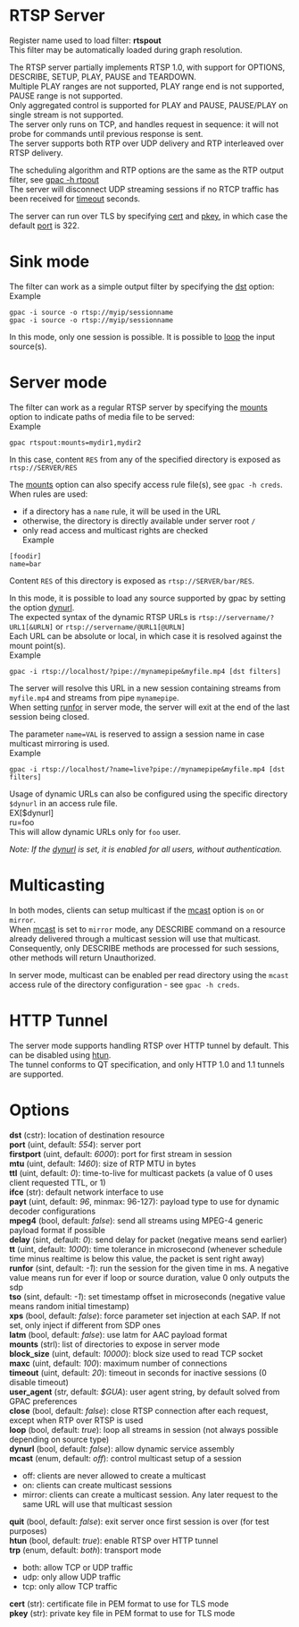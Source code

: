 <!-- automatically generated - do not edit, patch gpac/applications/gpac/gpac.c -->

# RTSP Server  
  
Register name used to load filter: __rtspout__  
This filter may be automatically loaded during graph resolution.  
  
The RTSP server partially implements RTSP 1.0, with support for OPTIONS, DESCRIBE, SETUP, PLAY, PAUSE and TEARDOWN.  
Multiple PLAY ranges are not supported, PLAY range end is not supported, PAUSE range is not supported.  
Only aggregated control is supported for PLAY and PAUSE, PAUSE/PLAY on single stream is not supported.  
The server only runs on TCP, and handles request in sequence: it will not probe for commands until previous response is sent.  
The server supports both RTP over UDP delivery and RTP interleaved over RTSP delivery.  
  
The scheduling algorithm and RTP options are the same as the RTP output filter, see [gpac -h rtpout](rtpout)  
The server will disconnect UDP streaming sessions if no RTCP traffic has been received for [timeout](#timeout) seconds.  
  
The server can run over TLS by specifying [cert](#cert) and [pkey](#pkey), in which case the default [port](#port) is 322.  
  
# Sink mode  
  
The filter can work as a simple output filter by specifying the [dst](#dst) option:  
Example
```
gpac -i source -o rtsp://myip/sessionname  
gpac -i source -o rtsp://myip/sessionname
```  
In this mode, only one session is possible. It is possible to [loop](#loop) the input source(s).  
  
# Server mode  
  
The filter can work as a regular RTSP server by specifying the [mounts](#mounts) option to indicate paths of media file to be served:  
Example
```
gpac rtspout:mounts=mydir1,mydir2
```  
In this case, content `RES` from any of the specified directory is exposed as `rtsp://SERVER/RES`  
  
The [mounts](#mounts) option can also specify access rule file(s), see `gpac -h creds`. When rules are used:  
- if a directory has a `name` rule, it will be used in the URL  
- otherwise, the directory is directly available under server root `/`  
- only read access and multicast rights are checked  
Example
```
[foodir]  
name=bar
```  
Content `RES` of this directory is exposed as `rtsp://SERVER/bar/RES`.  
    
  
In this mode, it is possible to load any source supported by gpac by setting the option [dynurl](#dynurl).  
The expected syntax of the dynamic RTSP URLs is `rtsp://servername/?URL1[&URLN]` or `rtsp://servername/@URL1[@URLN]`   
Each URL can be absolute or local, in which case it is resolved against the mount point(s).  
Example
```
gpac -i rtsp://localhost/?pipe://mynamepipe&myfile.mp4 [dst filters]
```  
The server will resolve this URL in a new session containing streams from `myfile.mp4` and streams from pipe `mynamepipe`.  
When setting [runfor](#runfor) in server mode, the server will exit at the end of the last session being closed.  
  
The parameter `name=VAL` is reserved to assign a session name in case multicast mirroring is used.  
Example
```
gpac -i rtsp://localhost/?name=live?pipe://mynamepipe&myfile.mp4 [dst filters]
```  
  
Usage of dynamic URLs can also be configured using the specific directory `$dynurl` in an access rule file.  
EX[$dynurl]  
ru=foo  
This will allow dynamic URLs only for `foo` user.  
  
_Note: If the [dynurl](#dynurl) is set, it is enabled for all users, without authentication._  
  
# Multicasting  
  
In both modes, clients can setup multicast if the [mcast](#mcast) option is `on` or `mirror`.  
When [mcast](#mcast) is set to `mirror` mode, any DESCRIBE command on a resource already delivered through a multicast session will use that multicast.  
Consequently, only DESCRIBE methods are processed for such sessions, other methods will return Unauthorized.  
  
In server mode, multicast can be enabled per read directory using the `mcast` access rule of the directory configuration - see `gpac -h creds`.  
  
# HTTP Tunnel  
  
The server mode supports handling RTSP over HTTP tunnel by default. This can be disabled using [htun](#htun).  
The tunnel conforms to QT specification, and only HTTP 1.0 and 1.1 tunnels are supported.  
  

# Options    
  
<a id="dst">__dst__</a> (cstr): location of destination resource  
<a id="port">__port__</a> (uint, default: _554_): server port  
<a id="firstport">__firstport__</a> (uint, default: _6000_): port for first stream in session  
<a id="mtu">__mtu__</a> (uint, default: _1460_): size of RTP MTU in bytes  
<a id="ttl">__ttl__</a> (uint, default: _0_): time-to-live for multicast packets (a value of 0 uses client requested TTL, or 1)  
<a id="ifce">__ifce__</a> (str): default network interface to use  
<a id="payt">__payt__</a> (uint, default: _96_, minmax: 96-127): payload type to use for dynamic decoder configurations  
<a id="mpeg4">__mpeg4__</a> (bool, default: _false_): send all streams using MPEG-4 generic payload format if possible  
<a id="delay">__delay__</a> (sint, default: _0_): send delay for packet (negative means send earlier)  
<a id="tt">__tt__</a> (uint, default: _1000_): time tolerance in microsecond (whenever schedule time minus realtime is below this value, the packet is sent right away)  
<a id="runfor">__runfor__</a> (sint, default: _-1_): run the session for the given time in ms. A negative value means run for ever if loop or source duration, value 0 only outputs the sdp  
<a id="tso">__tso__</a> (sint, default: _-1_): set timestamp offset in microseconds (negative value means random initial timestamp)  
<a id="xps">__xps__</a> (bool, default: _false_): force parameter set injection at each SAP. If not set, only inject if different from SDP ones  
<a id="latm">__latm__</a> (bool, default: _false_): use latm for AAC payload format  
<a id="mounts">__mounts__</a> (strl): list of directories to expose in server mode  
<a id="block_size">__block_size__</a> (uint, default: _10000_): block size used to read TCP socket  
<a id="maxc">__maxc__</a> (uint, default: _100_): maximum number of connections  
<a id="timeout">__timeout__</a> (uint, default: _20_): timeout in seconds for inactive sessions (0 disable timeout)  
<a id="user_agent">__user_agent__</a> (str, default: _$GUA_): user agent string, by default solved from GPAC preferences  
<a id="close">__close__</a> (bool, default: _false_): close RTSP connection after each request, except when RTP over RTSP is used  
<a id="loop">__loop__</a> (bool, default: _true_): loop all streams in session (not always possible depending on source type)  
<a id="dynurl">__dynurl__</a> (bool, default: _false_): allow dynamic service assembly  
<a id="mcast">__mcast__</a> (enum, default: _off_): control multicast setup of a session  
* off: clients are never allowed to create a multicast  
* on: clients can create multicast sessions  
* mirror: clients can create a multicast session. Any later request to the same URL will use that multicast session  
  
<a id="quit">__quit__</a> (bool, default: _false_): exit server once first session is over (for test purposes)  
<a id="htun">__htun__</a> (bool, default: _true_): enable RTSP over HTTP tunnel  
<a id="trp">__trp__</a> (enum, default: _both_): transport mode  
* both: allow TCP or UDP traffic  
* udp: only allow UDP traffic  
* tcp: only allow TCP traffic  
  
<a id="cert">__cert__</a> (str): certificate file in PEM format to use for TLS mode  
<a id="pkey">__pkey__</a> (str): private key file in PEM format to use for TLS mode  
  
